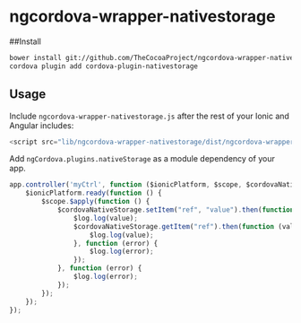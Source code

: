 # ngcordova-wrapper-nativestorage

##Install

```sh
bower install git://github.com/TheCocoaProject/ngcordova-wrapper-nativestorage --save-dev
cordova plugin add cordova-plugin-nativestorage
```
## Usage

Include `ngcordova-wrapper-nativestorage.js` after the rest of your Ionic and Angular includes:

```javascript
<script src="lib/ngcordova-wrapper-nativestorage/dist/ngcordova-wrapper-nativestorage.js"></script>
```

Add `ngCordova.plugins.nativeStorage` as a module dependency of your app.
```javascript
app.controller('myCtrl', function ($ionicPlatform, $scope, $cordovaNativeStorage, $log) {
    $ionicPlatform.ready(function () {
        $scope.$apply(function () {
            $cordovaNativeStorage.setItem("ref", "value").then(function (value) {
                $log.log(value);
                $cordovaNativeStorage.getItem("ref").then(function (value) {
                    $log.log(value);
                }, function (error) {
                    $log.log(error);
                });
            }, function (error) {
                $log.log(error);
            });
        });
    });
});
```